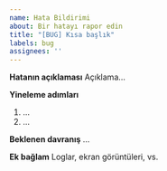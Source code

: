 ```yaml
---
name: Hata Bildirimi
about: Bir hatayı rapor edin
title: "[BUG] Kısa başlık"
labels: bug
assignees: ''
---
```


**Hatanın açıklaması**
Açıklama…

**Yineleme adımları**
1. …
2. …

**Beklenen davranış**
…

**Ek bağlam**
Loglar, ekran görüntüleri, vs.
